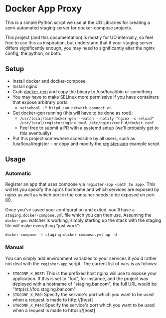 Docker App Proxy
===

This is a simple Python script we use at the UO Libraries for creating a
semi-automated staging server for docker-compose projects.

This project (and this documentation) is mostly for UO internally, so feel free
to use this as inspiration, but understand that if your staging server differs
significantly enough, you may need to significantly alter the nginx config, the
python, or both.

Setup
---

- Install docker and docker-compose
- Install nginx
- Grab [docker-gen](https://github.com/jwilder/docker-gen) and copy the binary to /usr/local/bin or something
- You may have to make SELinux more permissive if you have containers that expose arbitrary ports:
  - `setsebool -P httpd_can_network_connect on`
- Get docker-gen running (this will have to be done as root):
  - `/usr/local/bin/docker-gen --watch --notify "nginx -s reload" /usr/local/register/nginx.tmpl /etc/nginx/conf.d/docker.conf`
  - Feel free to submit a PR with a systemd setup (we'll probably get to this eventually)
- Put this project somewhere accessible by all users, such as
  /usr/local/register - or copy and modify the [register-app](./register-app)
  example script

Usage
---

### Automatic

Register an app that uses compose via `register-app <path to app>`.  This will
let you specify the app's hostname and which services are exposed by nginx as
well as which port in the container needs to be exposed on port 80.

Once you've saved your configuration and exited, you'll have a
`staging.docker-compose.yml` file which you can then use.  Assuming the
`docker-gen` watcher is working, simply starting up the stack with the staging
file will make everything "just work":

    docker-compose -f staging.docker-compose.yml up -d

### Manual

You can simply add environment variables to your services if you'd rather not
deal with the `register-app` script.  The current list of vars is as follows:

- `STGCONF_X_HOST`: This is the prefixed host nginx will use to expose your
  application.  If this is set to "foo", for instance, and the project was
  deployed with a hostname of "staging.bar.com", the full URL would be
  "http(s)://foo.staging.bar.com".
- `STGCONF_X_P80`: Specify the service's port which you want to be used when a
  request is made to http://[host]
- `STGCONF_X_P443` Specify the service's port which you want to be used when a
  request is made to https://[host]
